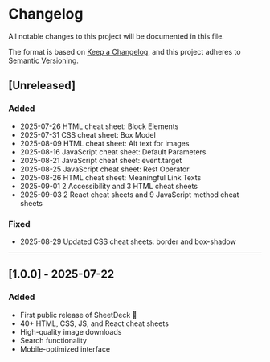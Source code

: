 # Changelog

All notable changes to this project will be documented in this file.

The format is based on [Keep a Changelog](https://keepachangelog.com/en/1.1.0/), and this project adheres to [Semantic Versioning](https://semver.org/spec/v2.0.0.html).

## [Unreleased]

### Added

- 2025-07-26 HTML cheat sheet: Block Elements
- 2025-07-31 CSS cheat sheet: Box Model
- 2025-08-09 HTML cheat sheet: Alt text for images
- 2025-08-16 JavaScript cheat sheet: Default Parameters
- 2025-08-21 JavaScript cheat sheet: event.target
- 2025-08-25 JavaScript cheat sheet: Rest Operator
- 2025-08-26 HTML cheat sheet: Meaningful Link Texts
- 2025-09-01 2 Accessibility and 3 HTML cheat sheets
- 2025-09-03 2 React cheat sheets and 9 JavaScript method cheat sheets

### Fixed

- 2025-08-29 Updated CSS cheat sheets: border and box-shadow

---

## [1.0.0] - 2025-07-22

### Added

- First public release of SheetDeck 🎉
- 40+ HTML, CSS, JS, and React cheat sheets
- High-quality image downloads
- Search functionality
- Mobile-optimized interface

